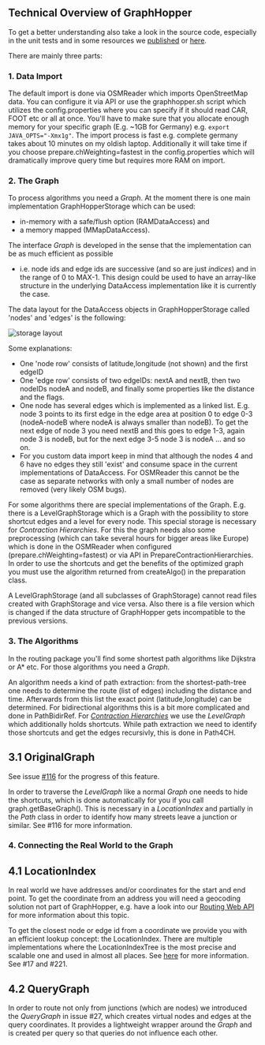 ## Technical Overview of GraphHopper

To get a better understanding also take a look in the source code, especially in the unit tests and in 
some resources we [published](http://karussell.wordpress.com/2014/01/23/graphhopper-news-article-in-java-magazine-and-fosdem-2014/)
or [here](http://graphhopper.com/public/slides/).

There are mainly three parts:

### 1. Data Import

The default import is done via OSMReader which imports OpenStreetMap data. You can configure it via API 
or use the graphhopper.sh script which utilizes the config.properties where you can specify if it should 
read CAR, FOOT etc or all at once. You'll have to make sure that you allocate enough memory for your 
specific graph (E.g. ~1GB for Germany) e.g. `export JAVA_OPTS="-Xmx1g"`. The import process is fast e.g. 
complete germany takes about 10 minutes on my oldish laptop. Additionally it will take time if you choose 
prepare.chWeighting=fastest in the config.properties which will dramatically improve query time
but requires more RAM on import.

### 2. The Graph

To process algorithms you need a _Graph_. At the moment there is one main implementation GraphHopperStorage 
which can be used: 
  * in-memory with a safe/flush option (RAMDataAccess) and 
  * a memory mapped (MMapDataAccess).

The interface _Graph_ is developed in the sense that the implementation can be as much efficient as possible
 - i.e. node ids and edge ids are successive (and so are just _indices_) and in the range of 0 to MAX-1. 
This design could be used to have an array-like structure in the underlying DataAccess implementation like 
it is currently the case.

The data layout for the DataAccess objects in GraphHopperStorage called 'nodes' and 'edges' is the following:

![storage layout](http://karussell.files.wordpress.com/2013/08/wiki-graph.png)

Some explanations:
 * One 'node row' consists of latitude,longitude (not shown) and the first edgeID
 * One 'edge row' consists of two edgeIDs: nextA and nextB, then two nodeIDs nodeA and nodeB, and finally some properties like the distance and the flags.
 * One node has several edges which is implemented as a linked list. E.g. node 3 points to its first edge in the edge area at position 0 to edge 0-3 (nodeA-nodeB where nodeA is always smaller than nodeB). To get the next edge of node 3 you need nextB and this goes to edge 1-3, again node 3 is nodeB, but for the next edge 3-5 node 3 is nodeA ... and so on.
 * For you custom data import keep in mind that although the nodes 4 and 6 have no edges they still 'exist' and consume space in the current implementations of DataAccess. For OSMReader this cannot be the case as separate networks with only a small number of nodes are removed (very likely OSM bugs).

For some algorithms there are special implementations of the Graph. E.g. there is a LevelGraphStorage which is a Graph with the possibility to store shortcut edges and a level for every node. This special storage is necessary for _Contraction Hierarchies_. For this the graph needs also some preprocessing (which can take several hours for bigger areas like Europe) which is done in the OSMReader when configured (prepare.chWeighting=fastest) or via API in PrepareContractionHierarchies. In order to use the shortcuts and get the benefits of the optimized graph you must use the algorithm returned from createAlgo() in the preparation class.

A LevelGraphStorage (and all subclasses of GraphStorage) cannot read files created with GraphStorage and vice versa. Also there is a file version which is changed if the data structure of GraphHopper gets incompatible to the previous versions.

### 3. The Algorithms

In the routing package you'll find some shortest path algorithms like Dijkstra or A* etc. For those 
algorithms you need a _Graph_.

An algorithm needs a kind of path extraction: from the shortest-path-tree one needs to determine the route 
(list of edges) including the distance and time. Afterwards from this list the exact point (latitude,longitude) 
can be determined. For bidirectional algorithms this is a bit more complicated and done in PathBidirRef. 
For [_Contraction Hierarchies_](http://ad-wiki.informatik.uni-freiburg.de/teaching/EfficientRoutePlanningSS2012)
 we use the _LevelGraph_ which additionally holds shortcuts. While path extraction we need to identify those
 shortcuts and get the edges recursivly, this is done in Path4CH.

## 3.1 OriginalGraph

See issue [#116](https://github.com/graphhopper/graphhopper/issues/116) for the progress of this feature.

In order to traverse the _LevelGraph_ like a normal _Graph_ one needs to hide the shortcuts, which
is done automatically for you if you call graph.getBaseGraph(). This is necessary in a 
_LocationIndex_ and partially in the _Path_ class in order to identify how many streets leave a junction
or similar. See #116 for more information.


### 4. Connecting the Real World to the Graph

## 4.1 LocationIndex

In real world we have addresses and/or coordinates for the start and end point. 
To get the coordinate from an address you will need a geocoding solution not part of GraphHopper,
e.g. have a look into our [Routing Web API](http://graphhopper.com/#enterprise) for more information about this topic.

To get the closest node or edge id from a coordinate we provide you with an efficient lookup concept:
the LocationIndex. There are multiple implementations
where the LocationIndexTree is the most precise and scalable one and used in almost all places.
See [here](./location-index.md) for more information. See #17 and #221.


## 4.2 QueryGraph

In order to route not only from junctions (which are nodes) we introduced the _QueryGraph_ in issue #27,
which creates virtual nodes and edges at the query coordinates. It provides a lightweight wrapper around
the _Graph_ and is created per query so that queries do not influence each other.
